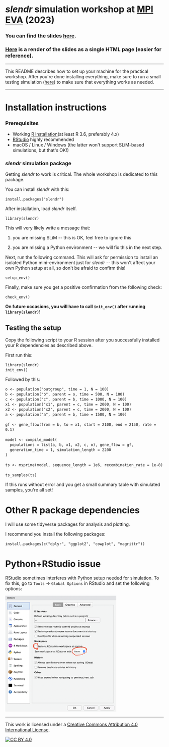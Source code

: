 # *slendr* simulation workshop at [MPI EVA](https://www.eva.mpg.de/index/) (2023)

### You can find the slides [here](https://quartopub.com/sites/979368fd-4892-4010-8a6d-a3bf8563ac99).

### [Here](https://quartopub.com/sites/99c8c3a2-8c9e-40ea-851f-c467e8759ba8) is a render of the slides as a single HTML page (easier for reference).

------------------------------------------------------------------------

This README describes how to set up your machine for the practical workshop. After you're done installing everything, make sure to run a small testing simulation ([here](#testing-the-setup)) to make sure that everything works as needed.

------------------------------------------------------------------------

# Installation instructions

### Prerequisites

-   Working [R installation](https://cloud.r-project.org)(at least R 3.6, preferably 4.x)
-   [RStudio](https://www.rstudio.com/products/rstudio/download/) highly recommended
-   macOS / Linux / Windows (the latter won't support SLiM-based simulations, but that's OK!)

### *slendr* simulation package

Getting *slendr* to work is critical. The whole workshop is dedicated to this package.

You can install *slendr* with this:

    install.packages("slendr")

After installation, load *slendr* itself.

    library(slendr)

This will very likely write a message that:

1.  you are missing SLiM -- this is OK, feel free to ignore this

2.  you are missing a Python environment -- we will fix this in the next step.

Next, run the following command. This will ask for permission to install an isolated Python mini-environment just for *slendr* -- this won't affect your own Python setup at all, so don't be afraid to confirm this!

    setup_env()

Finally, make sure you get a positive confirmation from the following check:

    check_env()

**On future occasions, you will have to call `init_env()` after running `library(slendr)`!**

## Testing the setup

Copy the following script to your R session after you successfully installed your R dependencies as described above.

First run this:

    library(slendr)
    init_env()

Followed by this:

    o <- population("outgroup", time = 1, N = 100)
    b <- population("b", parent = o, time = 500, N = 100)
    c <- population("c", parent = b, time = 1000, N = 100)
    x1 <- population("x1", parent = c, time = 2000, N = 100)
    x2 <- population("x2", parent = c, time = 2000, N = 100)
    a <- population("a", parent = b, time = 1500, N = 100)

    gf <- gene_flow(from = b, to = x1, start = 2100, end = 2150, rate = 0.1)

    model <- compile_model(
      populations = list(a, b, x1, x2, c, o), gene_flow = gf,
      generation_time = 1, simulation_length = 2200
    )

    ts <- msprime(model, sequence_length = 1e6, recombination_rate = 1e-8)

    ts_samples(ts)

If this runs without error and you get a small summary table with simulated samples, you're all set!

# Other R package dependencies

I will use some tidyverse packages for analysis and plotting.

I recommend you install the following packages:

    install.packages(c("dplyr", "ggplot2", "cowplot", "magrittr"))

# Python+RStudio issue

RStudio sometimes interferes with Python setup needed for simulation. To fix this, go to `Tools` -\> `Global Options` in RStudio and set the following options:

<img src="images/rstudio_setting.png" width="70%">

---

This work is licensed under a
[Creative Commons Attribution 4.0 International License][cc-by].

[![CC BY 4.0][cc-by-image]][cc-by]

[cc-by]: http://creativecommons.org/licenses/by/4.0/
[cc-by-image]: https://i.creativecommons.org/l/by/4.0/88x31.png

